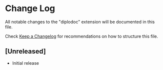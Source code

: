 # Change Log

All notable changes to the "diplodoc" extension will be documented in this file.

Check [Keep a Changelog](http://keepachangelog.com/) for recommendations on how to structure this file.

## [Unreleased]

- Initial release